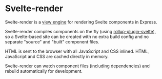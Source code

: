 Svelte-render
=============

Svelte-render is a [view engine](https://expressjs.com/en/guide/using-template-engines.html) for rendering Svelte components in Express.

Svelte-render compiles components on the fly (using [rollup-plugin-svelte](https://github.com/sveltejs/rollup-plugin-svelte)), so a Svelte-based site can be created with no extra build config and no separate "source" and "built" component files.

HTML is sent to the browser with all JavaScript and CSS inlined.  HTML, JavaScript and CSS are cached directly in memory.

Svelte-render can watch component files (including dependencies) and rebuild automatically for development.
